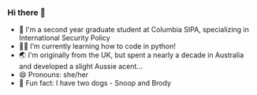 ### Hi there 👋
- 🗽 I'm a second year graduate student at Columbia SIPA, specializing in International Security Policy
- 👩‍💻 I’m currently learning how to code in python!
- 🌏 I'm originally from the UK, but spent a nearly a decade in Australia and developed a slight Aussie acent...
- 😄 Pronouns: she/her
- 🐾 Fun fact: I have two dogs - Snoop and Brody


